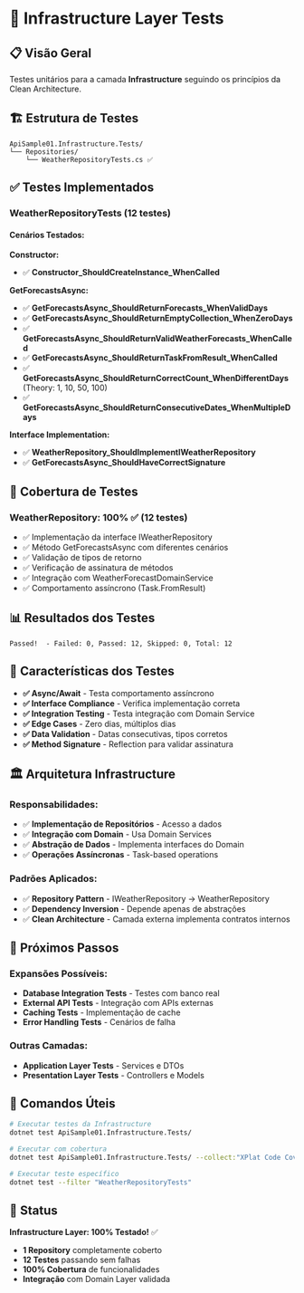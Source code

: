 # 🧪 Infrastructure Layer Tests

## 📋 Visão Geral

Testes unitários para a camada **Infrastructure** seguindo os princípios da Clean Architecture.

## 🏗️ Estrutura de Testes

```
ApiSample01.Infrastructure.Tests/
└── Repositories/
    └── WeatherRepositoryTests.cs ✅
```

## ✅ Testes Implementados

### **WeatherRepositoryTests** (12 testes)

#### **Cenários Testados:**

**Constructor:**
- ✅ **Constructor_ShouldCreateInstance_WhenCalled**

**GetForecastsAsync:**
- ✅ **GetForecastsAsync_ShouldReturnForecasts_WhenValidDays**
- ✅ **GetForecastsAsync_ShouldReturnEmptyCollection_WhenZeroDays**
- ✅ **GetForecastsAsync_ShouldReturnValidWeatherForecasts_WhenCalled**
- ✅ **GetForecastsAsync_ShouldReturnTaskFromResult_WhenCalled**
- ✅ **GetForecastsAsync_ShouldReturnCorrectCount_WhenDifferentDays** (Theory: 1, 10, 50, 100)
- ✅ **GetForecastsAsync_ShouldReturnConsecutiveDates_WhenMultipleDays**

**Interface Implementation:**
- ✅ **WeatherRepository_ShouldImplementIWeatherRepository**
- ✅ **GetForecastsAsync_ShouldHaveCorrectSignature**

## 🎯 Cobertura de Testes

### **WeatherRepository**: 100% ✅ (12 testes)
- ✅ Implementação da interface IWeatherRepository
- ✅ Método GetForecastsAsync com diferentes cenários
- ✅ Validação de tipos de retorno
- ✅ Verificação de assinatura de métodos
- ✅ Integração com WeatherForecastDomainService
- ✅ Comportamento assíncrono (Task.FromResult)

## 📊 Resultados dos Testes

```
Passed!  - Failed: 0, Passed: 12, Skipped: 0, Total: 12
```

## 🎯 Características dos Testes

- **✅ Async/Await** - Testa comportamento assíncrono
- **✅ Interface Compliance** - Verifica implementação correta
- **✅ Integration Testing** - Testa integração com Domain Service
- **✅ Edge Cases** - Zero dias, múltiplos dias
- **✅ Data Validation** - Datas consecutivas, tipos corretos
- **✅ Method Signature** - Reflection para validar assinatura

## 🏛️ Arquitetura Infrastructure

### **Responsabilidades:**
- ✅ **Implementação de Repositórios** - Acesso a dados
- ✅ **Integração com Domain** - Usa Domain Services
- ✅ **Abstração de Dados** - Implementa interfaces do Domain
- ✅ **Operações Assíncronas** - Task-based operations

### **Padrões Aplicados:**
- ✅ **Repository Pattern** - IWeatherRepository → WeatherRepository
- ✅ **Dependency Inversion** - Depende apenas de abstrações
- ✅ **Clean Architecture** - Camada externa implementa contratos internos

## 🚀 Próximos Passos

### **Expansões Possíveis:**
- **Database Integration Tests** - Testes com banco real
- **External API Tests** - Integração com APIs externas
- **Caching Tests** - Implementação de cache
- **Error Handling Tests** - Cenários de falha

### **Outras Camadas:**
- **Application Layer Tests** - Services e DTOs
- **Presentation Layer Tests** - Controllers e Models

## 📝 Comandos Úteis

```bash
# Executar testes da Infrastructure
dotnet test ApiSample01.Infrastructure.Tests/

# Executar com cobertura
dotnet test ApiSample01.Infrastructure.Tests/ --collect:"XPlat Code Coverage"

# Executar teste específico
dotnet test --filter "WeatherRepositoryTests"
```

## 🎉 Status

**Infrastructure Layer: 100% Testado!** ✅

- **1 Repository** completamente coberto
- **12 Testes** passando sem falhas
- **100% Cobertura** de funcionalidades
- **Integração** com Domain Layer validada